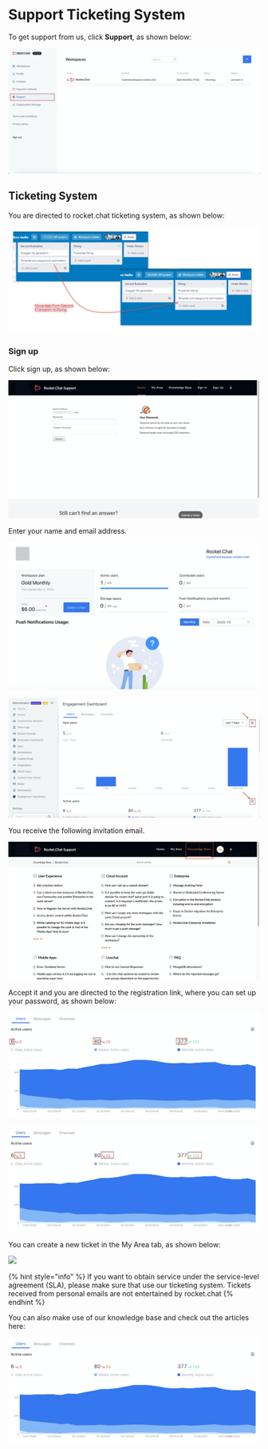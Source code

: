 # Support Ticketing System

To get support from us, click **Support**, as shown below:

![](../../../.gitbook/assets/image%20%28115%29%20%282%29%20%282%29%20%282%29%20%282%29%20%282%29%20%282%29%20%282%29%20%281%29%20%282%29%20%281%29%20%281%29.png)

## Ticketing System

You are directed to rocket.chat ticketing system, as shown below:

![](../../../.gitbook/assets/image%20%28109%29.png)

### Sign up

Click sign up, as shown below:

![](../../../.gitbook/assets/image%20%28105%29.png)

Enter your name and email address.

![](../../../.gitbook/assets/image%20%28112%29.png)

![](../../../.gitbook/assets/image%20%28114%29.png)

You receive the following invitation email.

![](../../../.gitbook/assets/image%20%28108%29.png)

Accept it and you are directed to the registration link, where you can set up your password, as shown below:

![](../../../.gitbook/assets/image%20%28118%29.png)

![](../../../.gitbook/assets/image%20%28119%29.png)

You can create a new ticket in the My Area tab, as shown below:

![](../../../.gitbook/assets/image%20%28107%29.png)

{% hint style="info" %}
If you want to obtain service under the service-level agreement \(SLA\), please make sure that use our ticketing system. Tickets received from personal emails are not entertained by rocket.chat
{% endhint %}

You can also make use of our knowledge base and check out the articles here:

![](../../../.gitbook/assets/image%20%28117%29.png)

